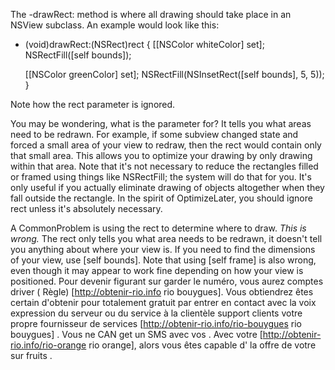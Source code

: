 The     -drawRect: method is where all drawing should take place in an NSView subclass. An example would look like this:

    
- (void)drawRect:(NSRect)rect
{
    [[NSColor whiteColor] set];
    NSRectFill([self bounds]);
    
    [[NSColor greenColor] set];
    NSRectFill(NSInsetRect([self bounds], 5, 5));
}


Note how the     rect parameter is ignored.

You may be wondering, what is the parameter for? It tells you what areas need to be redrawn. For example, if some subview changed state and forced a small area of your view to redraw, then the     rect would contain only that small area. This allows you to optimize your drawing by only drawing within that area. Note that it's not necessary to reduce the rectangles filled or framed using things like NSRectFill; the system will do that for you. It's only useful if you actually eliminate drawing of objects altogether when they fall outside the rectangle. In the spirit of OptimizeLater, you should ignore     rect unless it's absolutely necessary.

A CommonProblem is using the     rect to determine where to draw. *This is wrong.* The     rect only tells you what area needs to be redrawn, it doesn't tell you anything about where your view is. If you need to find the dimensions of your view, use     [self bounds]. Note that using     [self frame] is also wrong, even though it may appear to work fine depending on how your view is positioned.
 Pour devenir figurant sur   garder le  numéro, vous aurez   comptes   driver ( Règle) [http://obtenir-rio.info rio bouygues]. Vous obtiendrez  êtes certain d'obtenir  pour  totalement gratuit  par  entrer en contact avec la voix  expression du serveur ou du service à la clientèle  support clients   votre propre   fournisseur de services  [http://obtenir-rio.info/rio-bouygues rio bouygues] . Vous ne  CAN   get un SMS  avec vos . Avec votre  [http://obtenir-rio.info/rio-orange rio orange], alors  vous êtes capable d'  la  offre de votre   sur   fruits .
